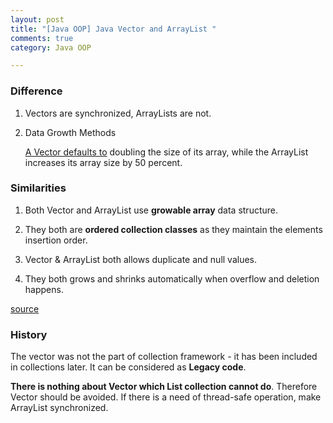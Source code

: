 ```yaml
---
layout: post
title: "[Java OOP] Java Vector and ArrayList "
comments: true
category: Java OOP

---
```


### Difference

1. Vectors are synchronized, ArrayLists are not.

1. Data Growth Methods

    [A Vector defaults to](http://stackoverflow.com/a/2986307) doubling the size of its array, while the ArrayList increases its array size by 50 percent.

### Similarities

1. Both Vector and ArrayList use __growable array__ data structure.

1. They both are __ordered collection classes__ as they maintain the elements insertion order.

1. Vector & ArrayList both allows duplicate and null values.

1. They both grows and shrinks automatically when overflow and deletion happens.

[source](http://beginnersbook.com/2013/12/difference-between-arraylist-and-vector-in-java/)

### History

The vector was not the part of collection framework - it has been included in collections later. It can be considered as __Legacy code__. 

__There is nothing about Vector which List collection cannot do__. Therefore Vector should be avoided. If there is a need of thread-safe operation, make ArrayList synchronized. 
